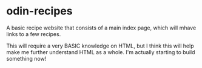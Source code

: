 # odin-recipes

A basic recipe website that consists of a main index page, which will mhave links to a few recipes. 

This will require a very BASIC knowledge on HTML, but I think this will help make me further understand HTML as a whole. I'm actually starting to build something now!